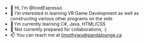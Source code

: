 - 👋 Hi, I’m @IcedEspresso
- 👀 I’m interested in learning VR Game Development as well as constructing various other programs on the side
- 🌱 I’m currently learning C#, Java, HTML/CSS
- 💞️ Not currently prepared for collaborations, :)
- 📫 You can reach me at timothywu@pandalounge.ca
